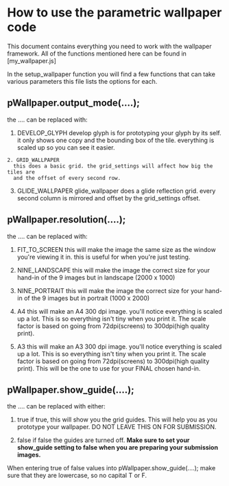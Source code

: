 # How to use the parametric wallpaper code 
This document contains everything you need to work with the wallpaper framework. All of the functions mentioned here can be found in [my_wallpaper.js]

 In the setup_wallpaper function you will find a few functions that can take various parameters this file lists the options for each.

## pWallpaper.output_mode(....);
the .... can be replaced with:

   1. DEVELOP_GLYPH
      develop glyph is for prototyping your glyph by its self. it only shows one copy
      and the bounding box of the tile. everything is scaled up so you can see it easier.

    2. GRID_WALLPAPER
      this does a basic grid. the grid_settings will affect how big the tiles are
      and the offset of every second row.

   3. GLIDE_WALLPAPER
      glide_wallpaper does a glide reflection grid. every second column is mirrored
      and offset by the grid_settings offset.


## pWallpaper.resolution(....);
the .... can be replaced with:

   1. FIT_TO_SCREEN
      this will make the image the same size as the window you're viewing it in.
      this is useful for when you're just testing.

   2. NINE_LANDSCAPE
      this will make the image the correct size for your hand-in of the 9 images
      but in landscape (2000 x 1000)

   3. NINE_PORTRAIT
      this will make the image the correct size for your hand-in of the 9 images
      but in portrait (1000 x 2000)

   4. A4
      this will make an A4 300 dpi image. you'll notice everything is scaled up
      a lot. This is so everything isn't tiny when you print it. The scale factor
      is based on going from 72dpi(screens) to 300dpi(high quality print).

   5. A3
      this will make an A3 300 dpi image. you'll notice everything is scaled up
      a lot. This is so everything isn't tiny when you print it. The scale factor
      is based on going from 72dpi(screens) to 300dpi(high quality print).
      This will be the one to use for your FINAL chosen hand-in.


## pWallpaper.show_guide(....);
the .... can be replaced with either:

   1. true
      if true, this will show you the grid guides. This will help you as you
      prototype your wallpaper. DO NOT LEAVE THIS ON FOR SUBMISSION.

   2. false
      if false the guides are turned off. **Make sure to set your show_guide setting to false when you are preparing your submission images.**

When entering true of false values into pWallpaper.show_guide(....); make sure that they are lowercase, so no capital T or F. 